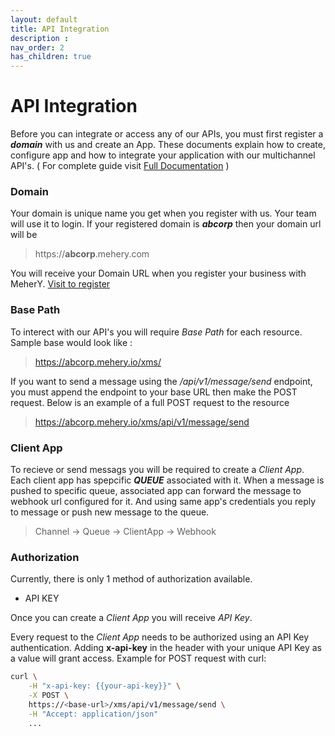 ```yaml
---
layout: default
title: API Integration
description : 
nav_order: 2
has_children: true
---
```

# API Integration
Before you can integrate or access any of our APIs, you must first register a **_domain_** with us and create an App. These documents explain how to create, configure app and how to integrate your application with our multichannel API's. ( For complete guide visit [Full Documentation](/server-xms/public2/index.html?shell#send-message) )

### Domain
Your domain is unique name you get when you register with us. Your team will use it to login.
If your registered domain is **_abcorp_** then your domain url will be 
> https://**abcorp**.mehery.com

You will receive your Domain URL when you register your business with MeherY. [Visit to register](https://app.mehery.com/partner/auth/register)

### Base Path
To interect with our API's you will require _Base Path_ for each resource. Sample base would look like : 
 >  https://abcorp.mehery.io/xms/

 If you want to send a message using the  _/api/v1/message/send_  endpoint, you must append the endpoint to your base URL then make the POST request. Below is an example of a full POST request to the resource
 > https://abcorp.mehery.io/xms/api/v1/message/send


### Client App
To recieve or send messags you will be required to create a _Client App_. Each client app has spepcific _**QUEUE**_ associated with it. When a message is pushed to specific queue, associated app can forward the message to webhook url configured for it. And using same app's credentials you reply to message or push new message to the queue.

> Channel &rarr; Queue &rarr; ClientApp &rarr; Webhook 


### Authorization
Currently, there is only 1 method of authorization available. 
 * API KEY

Once you can create a _Client App_ you will receive _API Key_. 

Every request to the _Client App_ needs to be authorized using an API Key authentication. Adding **x-api-key** in the header with your unique API Key as a value will grant access.
Example for POST request with curl:
```bash
curl \
    -H "x-api-key: {{your-api-key}}" \
    -X POST \
    https://<base-url>/xms/api/v1/message/send \
    -H "Accept: application/json"
    ...
```


